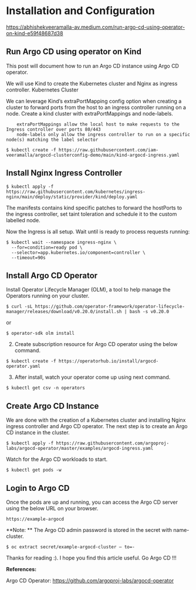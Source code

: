 # Installation and Configuration

https://abhishekveeramalla-av.medium.com/run-argo-cd-using-operator-on-kind-e59f48687d38

## Run Argo CD using operator on Kind

This post will document how to run an Argo CD instance using Argo CD operator.

We will use Kind to create the Kubernetes cluster and Nginx as ingress controller.
Kubernetes Cluster

We can leverage Kind’s extraPortMapping config option when creating a cluster to forward ports from the host to an ingress controller running on a node.
Create a kind cluster with extraPortMappings and node-labels.

```
    extraPortMappings allow the local host to make requests to the Ingress controller over ports 80/443
    node-labels only allow the ingress controller to run on a specific node(s) matching the label selector
```

`$ kubectl create -f https://raw.githubusercontent.com/iam-veeramalla/argocd-clusterconfig-demo/main/kind-argocd-ingress.yaml`

## Install Nginx Ingress Controller

`$ kubectl apply -f https://raw.githubusercontent.com/kubernetes/ingress-nginx/main/deploy/static/provider/kind/deploy.yaml`

The manifests contains kind specific patches to forward the hostPorts to the ingress controller, set taint toleration and schedule it to the custom labelled node.

Now the Ingress is all setup. Wait until is ready to process requests running:

```
$ kubectl wait --namespace ingress-nginx \
  --for=condition=ready pod \
  --selector=app.kubernetes.io/component=controller \
  --timeout=90s
```

## Install Argo CD Operator

Install Operator Lifecycle Manager (OLM), a tool to help manage the Operators running on your cluster.

`$ curl -sL https://github.com/operator-framework/operator-lifecycle-manager/releases/download/v0.20.0/install.sh | bash -s v0.20.0`

or

`$ operator-sdk olm install`

2. Create subscription resource for Argo CD operator using the below command.

`$ kubectl create -f https://operatorhub.io/install/argocd-operator.yaml`

3. After install, watch your operator come up using next command.

`$ kubectl get csv -n operators`

## Create Argo CD Instance

We are done with the creation of a Kubernetes cluster and installing Nginx ingress controller and Argo CD operator. The next step is to create an Argo CD instance in the cluster.

`$ kubectl apply -f https://raw.githubusercontent.com/argoproj-labs/argocd-operator/master/examples/argocd-ingress.yaml`

Watch for the Argo CD workloads to start.

`$ kubectl get pods -w`

## Login to Argo CD

Once the pods are up and running, you can access the Argo CD server using the below URL on your browser.

`https://example-argocd`

**Note: ** The Argo CD admin password is stored in the secret with name<instance-name>-cluster.

`$ oc extract secret/example-argocd-cluster — to=-`

Thanks for reading :). I hope you find this article useful. Go Argo CD !!!

**References:**

 Argo CD Operator: https://github.com/argoproj-labs/argocd-operator
